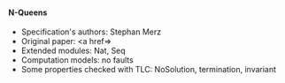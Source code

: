 #### N-Queens
- Specification's authors: Stephan Merz
- Original paper: <a href=></a>
- Extended modules: Nat, Seq
- Computation models: no faults
- Some properties checked with TLC: NoSolution, termination, invariant


